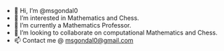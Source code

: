 - 👋 Hi, I’m @msgondal0
- 👀 I’m interested in Mathematics and Chess.
- 🌱 I’m currently a Mathematics Professor.
- 💞️ I’m looking to collaborate on computational Mathematics and Chess.
- 📫 Contact me @ msgondal0@gmail.com

<!---
msgondal0/msgondal0 is a ✨ special ✨ repository because its `README.md` (this file) appears on your GitHub profile.
You can click the Preview link to take a look at your changes.
--->
